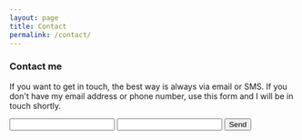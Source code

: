 ```yaml
---
layout: page
title: Contact
permalink: /contact/
---
```


### Contact me

If you want to get in touch, the best way is always via email or SMS. If you don't have my email address or phone number, use this form and I will be in touch shortly.

<form action="//formspree.io/hluska@outlook.com"
      method="POST">
    <input type="text" name="name">
    <input type="email" name="_replyto">
    <input type="submit" value="Send">
</form>
